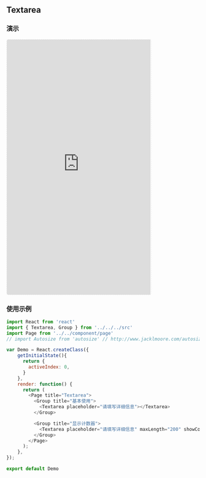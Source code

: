 ## Textarea

### 演示
<div style="width:377px;height:667px;display:inline-block;border:1px dashed #ececec;border-radius:5px;overflow:hidden;">
  <iframe src="http://aitter.oschina.io/#/textarea" width="375" height="667" border="0" frameborder="0"></iframe>
</div>

### 使用示例

``` javascript
import React from 'react'
import { Textarea, Group } from '../../../src'
import Page from '../../component/page'
// import Autosize from 'autosize' // http://www.jacklmoore.com/autosize/

var Demo = React.createClass({
    getInitialState(){
      return {
        activeIndex: 0,
      }
    },
    render: function() {
      return (
        <Page title="Textarea">
          <Group title="基本使用">
            <Textarea placeholder="请填写详细信息"></Textarea>
          </Group>

          <Group title="显示计数器">
            <Textarea placeholder="请填写详细信息" maxLength="200" showCounter></Textarea>
          </Group>
        </Page>
      );
    },
});

export default Demo

```
